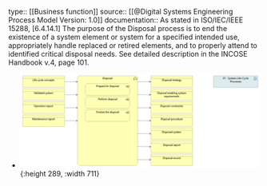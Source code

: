 type:: [[Business function]]
source:: [[@Digital Systems Engineering Process Model Version: 1.0]]
documentation:: As stated in ISO/IEC/IEEE 15288, [6.4.14.1] The purpose of the Disposal process is to end the existence of a system element or system for a specified intended use, appropriately handle replaced or retired elements, and to properly attend to identified critical disposal needs.  See detailed description in the INCOSE Handbook v.4, page 101.

- ![image.png](../assets/image_1689444728573_0.png){:height 289, :width 711}